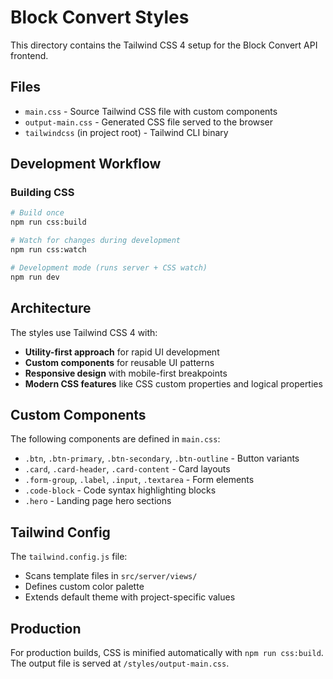 # Block Convert Styles

This directory contains the Tailwind CSS 4 setup for the Block Convert API frontend.

## Files

- `main.css` - Source Tailwind CSS file with custom components
- `output-main.css` - Generated CSS file served to the browser
- `tailwindcss` (in project root) - Tailwind CLI binary

## Development Workflow

### Building CSS
```bash
# Build once
npm run css:build

# Watch for changes during development  
npm run css:watch

# Development mode (runs server + CSS watch)
npm run dev
```

## Architecture

The styles use Tailwind CSS 4 with:

- **Utility-first approach** for rapid UI development
- **Custom components** for reusable UI patterns
- **Responsive design** with mobile-first breakpoints
- **Modern CSS features** like CSS custom properties and logical properties

## Custom Components

The following components are defined in `main.css`:

- `.btn`, `.btn-primary`, `.btn-secondary`, `.btn-outline` - Button variants
- `.card`, `.card-header`, `.card-content` - Card layouts
- `.form-group`, `.label`, `.input`, `.textarea` - Form elements
- `.code-block` - Code syntax highlighting blocks
- `.hero` - Landing page hero sections

## Tailwind Config

The `tailwind.config.js` file:
- Scans template files in `src/server/views/`
- Defines custom color palette
- Extends default theme with project-specific values

## Production

For production builds, CSS is minified automatically with `npm run css:build`.
The output file is served at `/styles/output-main.css`.
